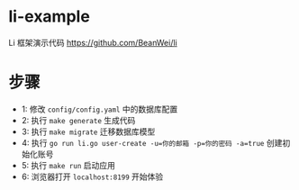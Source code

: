 # li-example
Li 框架演示代码 https://github.com/BeanWei/li

# 步骤
- 1: 修改 `config/config.yaml` 中的数据库配置
- 2: 执行 `make generate` 生成代码
- 3: 执行 `make migrate` 迁移数据库模型
- 4: 执行 `go run li.go user-create -u=你的邮箱 -p=你的密码 -a=true` 创建初始化账号
- 5: 执行 `make run` 启动应用
- 6: 浏览器打开 `localhost:8199` 开始体验